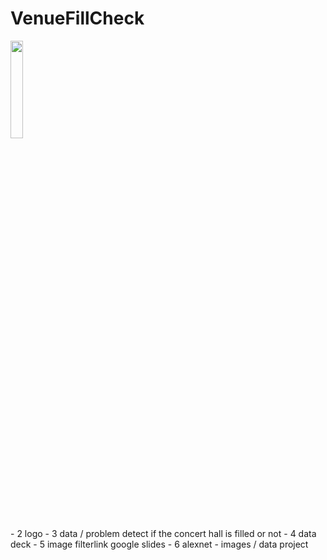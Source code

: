 # VenueFillCheck
 <img src="" alt="" style="display: block; width: 20%; height:20%; object-fit: cover;" />
- 2 logo
- 3 data / problem detect if the concert hall is filled or not 
- 4 data deck 
- 5 image filterlink google slides 
- 6 alexnet
- images / data project 
